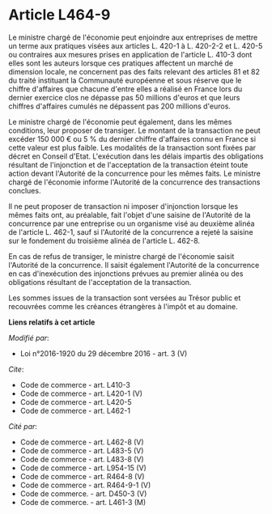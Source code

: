 # Article L464-9

Le ministre chargé de l'économie peut enjoindre aux entreprises de mettre un terme aux pratiques visées aux articles L. 420-1
à L. 420-2-2 et L. 420-5 ou contraires aux mesures prises en application de l'article L. 410-3 dont elles sont les auteurs
lorsque ces pratiques affectent un marché de dimension locale, ne concernent pas des faits relevant des articles 81 et 82 du
traité instituant la Communauté européenne et sous réserve que le chiffre d'affaires que chacune d'entre elles a réalisé en
France lors du dernier exercice clos ne dépasse pas 50 millions d'euros et que leurs chiffres d'affaires cumulés ne dépassent
pas 200 millions d'euros. 

Le ministre chargé de l'économie peut également, dans les mêmes conditions, leur proposer de transiger. Le montant de la
transaction ne peut excéder 150 000 € ou 5 % du dernier chiffre d'affaires connu en France si cette valeur est plus faible.
Les modalités de la transaction sont fixées par décret en Conseil d'Etat. L'exécution dans les délais impartis des
obligations résultant de l'injonction et de l'acceptation de la transaction éteint toute action devant l'Autorité de la
concurrence pour les mêmes faits. Le ministre chargé de l'économie informe l'Autorité de la concurrence des transactions
conclues. 

Il ne peut proposer de transaction ni imposer d'injonction lorsque les mêmes faits ont, au préalable, fait l'objet d'une
saisine de l'Autorité de la concurrence par une entreprise ou un organisme visé au deuxième alinéa de l'article L. 462-1,
sauf si l'Autorité de la concurrence a rejeté la saisine sur le fondement du troisième alinéa de l'article L. 462-8. 

En cas de refus de transiger, le ministre chargé de l'économie saisit l'Autorité de la concurrence. Il saisit également
l'Autorité de la concurrence en cas d'inexécution des injonctions prévues au premier alinéa ou des obligations résultant de
l'acceptation de la transaction. 

Les sommes issues de la transaction sont versées au Trésor public et recouvrées comme les créances étrangères à l'impôt et au
domaine.

**Liens relatifs à cet article**

_Modifié par_:

  - Loi n°2016-1920 du 29 décembre 2016 - art. 3 (V)

_Cite_:

  - Code de commerce - art. L410-3
  - Code de commerce - art. L420-1 (V)
  - Code de commerce - art. L420-5
  - Code de commerce - art. L462-1

_Cité par_:

  - Code de commerce - art. L462-8 (V)
  - Code de commerce - art. L483-5 (V)
  - Code de commerce - art. L483-8 (V)
  - Code de commerce - art. L954-15 (V)
  - Code de commerce - art. R464-8 (V)
  - Code de commerce - art. R464-9-1 (V)
  - Code de commerce. - art. D450-3 (V)
  - Code de commerce. - art. L461-3 (M)
